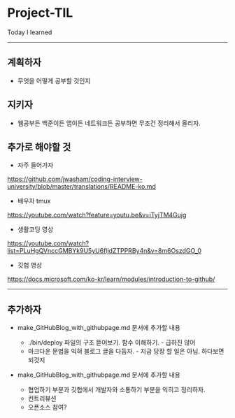 # Project-TIL
Today I learned

---
## 계획하자
+ 무엇을 어떻게 공부할 것인지


## 지키자
+ 웹공부든 백준이든 앱이든 네트워크든 공부하면 무조건 정리해서 올리자.
  
  
## 추가로 해야할 것
+ 자주 들어가자

https://github.com/jwasham/coding-interview-university/blob/master/translations/README-ko.md


+ 배우자 tmux

https://youtube.com/watch?feature=youtu.be&v=iTyjTM4Gujg


+ 생활코딩 영상 

https://youtube.com/watch?list=PLuHgQVnccGMBYk9U5yU6fljdZTPPRBy4n&v=8m6OszdGO_0


+ 깃헙 영상

https://docs.microsoft.com/ko-kr/learn/modules/introduction-to-github/


---
## 추가하자

+ make_GitHubBlog_with_githubpage.md 문서에 추가할 내용
  + ./bin/deploy 파일의 구조 뜯어보기. 함수 이해하기.  - 급하진 않어
  + 마크다운 문법을 익혀 블로그 글을 다듬자. - 지금 당장 할 일은 아님. 하다보면 되것지
  
+ make_GitHubBlog_with_githubpage.md 문서에 추가할 내용
  + 협업하기 부분과 깃헙에서 개발자와 소통하기 부분을 익히고 정리하자.
  + 컨트리뷰션
  + 오픈소스 참여? 
